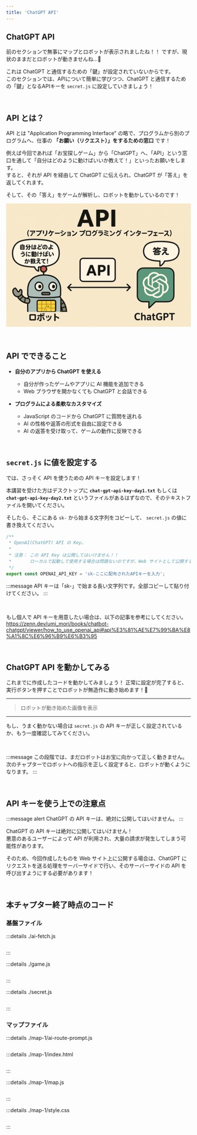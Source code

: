 ```yaml
---
title: 'ChatGPT API'
---
```


## ChatGPT API

前のセクションで無事にマップとロボットが表示されましたね！！
ですが、現状のままだとロボットが動きませんね...🤔

これは ChatGPT と通信するための「鍵」が設定されていないからです。\
このセクションでは、APIについて簡単に学びつつ、ChatGPT と通信するための「鍵」となるAPIキーを `secret.js` に設定していきましょう！

<br />

## API とは？

API とは "Application Programming Interface" の略で、プログラムから別のプログラムへ、仕事の **「お願い（リクエスト）」をするための窓口** です！

例えば今回であれば「お宝探しゲーム」から「ChatGPT」へ、「API」という窓口を通して「自分はどのように動けばいいか教えて！」といったお願いをします。\
すると、それが API を経由して ChatGPT に伝えられ、ChatGPT が「答え」を返してくれます。

そして、その「答え」をゲームが解析し、ロボットを動かしているのです！

![API のイラスト](/images/nagoya-ai-event-2025-programming-workshop/05_chatgpt-api/01_chatgpt-api.png)

<br />

## API でできること

- **自分のアプリから ChatGPT を使える**
    - 自分が作ったゲームやアプリに AI 機能を追加できる
    - Web ブラウザを開かなくても ChatGPT と会話できる

- **プログラムによる柔軟なカスタマイズ**
    - JavaScript のコードから ChatGPT に質問を送れる
    - AI の性格や返答の形式を自由に設定できる
    - AI の返答を受け取って、ゲームの動作に反映できる

<br />

## `secret.js` に値を設定する

では、さっそく API を使うための API キーを設定します！

本講習を受けた方はデスクトップに **`chat-gpt-api-key-day1.txt`** もしくは **`chat-gpt-api-key-day2.txt`** というファイルがあるはずなので、そのテキストファイルを開いてください。

そしたら、そこにある `sk-` から始まる文字列をコピーして、 `secret.js` の値に書き換えてください。

```javascript:./secret.js
/**
 * OpenAI(ChatGPT) API の Key。
 *
 * 注意： この API Key は公開してはいけません！！
 *       ローカルで起動して使用する場合は問題ないのですが、Web サイトとして公開する場合などは、API Key を必要としている処理をサーバーサイドで記述するなど、API Key は隠す必要があります。
 */
export const OPENAI_API_KEY = 'sk-ここに配布されたAPIキーを入力';
```

:::message
API キーは「sk-」で始まる長い文字列です。全部コピーして貼り付けてください。
:::

<br />

もし個人で API キーを用意したい場合は、以下の記事を参考にしてください。
https://zenn.dev/umi_mori/books/chatbot-chatgpt/viewer/how_to_use_openai_api#api%E3%81%AE%E7%99%BA%E8%A1%8C%E6%96%B9%E6%B3%95

<br />

## ChatGPT API を動かしてみる

これまでに作成したコードを動かしてみましょう！
正常に設定が完了すると、実行ボタンを押すことでロボットが無造作に動き始めます！🎉

---

> ロボットが動き始めた画像を表示

---

もし、うまく動かない場合は `secret.js` の API キーが正しく設定されているか、もう一度確認してみてください。

<br />

:::message
この段階では、まだロボットはお宝に向かって正しく動きません。\
次のチャプターでロボットへの指示を正しく設定すると、ロボットが動くようになります。
:::

<br />

## API キーを使う上での注意点

:::message alert
ChatGPT の API キーは、絶対に公開してはいけません。
:::

ChatGPT の API キーは絶対に公開してはいけません！\
悪意のあるユーザーによって API が利用され、大量の請求が発生してしまう可能性があります。

そのため、今回作成したものを Web サイト上に公開する場合は、ChatGPT にリクエストを送る処理をサーバーサイドで行い、そのサーバーサイドの API を呼び出すようにする必要があります！

<br />

## 本チャプター終了時点のコード

### 基盤ファイル

:::details ./ai-fetch.js

```javascript

```

:::

:::details ./game.js

```javascript

```

:::

:::details ./secret.js

```javascript

```

:::

### マップファイル

:::details ./map-1/ai-route-prompt.js

```javascript

```

:::details ./map-1/index.html

```html

```

:::

:::details ./map-1/map.js

```javascript

```

:::

:::details ./map-1/style.css

```css

```

:::
